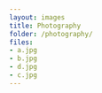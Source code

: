 ```yaml
---
layout: images
title: Photography
folder: /photography/
files:
- a.jpg
- b.jpg
- d.jpg
- c.jpg
---
```




